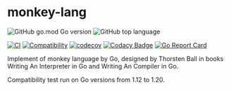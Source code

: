 # monkey-lang

![GitHub go.mod Go version](https://img.shields.io/github/go-mod/go-version/flily/monkey-lang)
![GitHub top language](https://img.shields.io/github/languages/top/flily/monkey-lang)

[![CI](https://github.com/flily/monkey-lang/actions/workflows/ci.yaml/badge.svg)](https://github.com/flily/monkey-lang/actions/workflows/ci.yaml)
[![Compatibility](https://github.com/flily/monkey-lang/actions/workflows/compatibility.yaml/badge.svg)](https://github.com/flily/monkey-lang/actions/workflows/compatibility.yaml)
[![codecov](https://codecov.io/gh/flily/monkey-lang/branch/main/graph/badge.svg?token=AQjSwtMbAE)](https://codecov.io/gh/flily/monkey-lang)
[![Codacy Badge](https://app.codacy.com/project/badge/Grade/53a4d78c3c2b4fd68c46f72ee55343f4)](https://www.codacy.com/gh/flily/monkey-lang/dashboard?utm_source=github.com&amp;utm_medium=referral&amp;utm_content=flily/monkey-lang&amp;utm_campaign=Badge_Grade)
[![Go Report Card](https://goreportcard.com/badge/github.com/flily/monkey-lang)](https://goreportcard.com/report/github.com/flily/monkey-lang)

Implement of monkey language by Go, designed by Thorsten Ball in books Writing An Interpreter in Go and Writing An Compiler in Go.

Compatibility test run on Go versions from 1.12 to 1.20.
